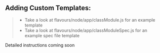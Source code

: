 ## Adding Custom Templates:

> - Take a look at flavours/node/app/classModule.js for an example template
> - Take a look at flavours/node/app/classModuleSpec.js for an example spec file template

Detailed instructions coming soon
